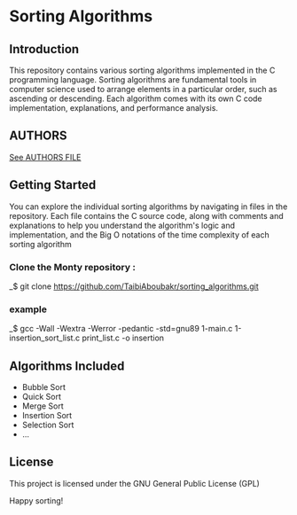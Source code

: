# Sorting Algorithms


## Introduction
This repository contains various sorting algorithms implemented in the C programming language. Sorting algorithms are fundamental tools in computer science used to arrange elements in a particular order, such as ascending or descending. Each algorithm comes with its own C code implementation, explanations, and performance analysis.

## AUTHORS
[See AUTHORS FILE](AUTHORS)

## Getting Started

You can explore the individual sorting algorithms by navigating in files in the repository. Each file contains the C source code,  along with comments and explanations to help you understand the algorithm's logic and implementation, and the Big O notations of the time complexity of each sorting algorithm

### Clone the Monty repository :
_$ git clone https://github.com/TaibiAboubakr/sorting_algorithms.git

### example
_$ gcc -Wall -Wextra -Werror -pedantic  -std=gnu89 1-main.c 1-insertion_sort_list.c print_list.c -o insertion

## Algorithms Included

- Bubble Sort
- Quick Sort
- Merge Sort
- Insertion Sort
- Selection Sort
- ...

## License

This project is licensed under the GNU General Public License (GPL)

Happy sorting!
